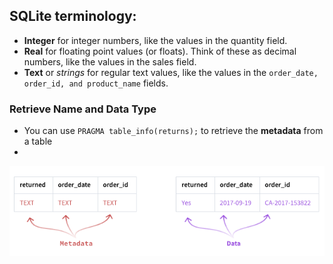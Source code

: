 ## SQLite terminology:

- **Integer** for integer numbers, like the values in the quantity field.
- **Real** for floating point values (or floats). Think of these as decimal numbers, like the values in the sales field.
- **Text** or *strings* for regular text values, like the values in the ```order_date, order_id, and product_name``` fields.


### Retrieve Name and Data Type
- You can use ```PRAGMA table_info(returns);``` to retrieve the **metadata** from a table
- 
![alt text](image.png)